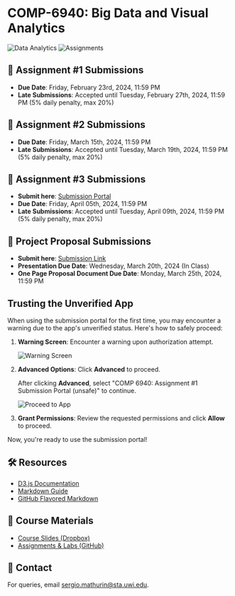 # COMP-6940: Big Data and Visual Analytics

![Data Analytics](https://img.shields.io/badge/Data%20Analytics-6940-blue.svg?style=flat-square)
![Assignments](https://img.shields.io/badge/Assignments-1-green.svg?style=flat-square)

## 📑 Assignment #1 Submissions

- **Due Date**: Friday, February 23rd, 2024, 11:59 PM
- **Late Submissions**: Accepted until Tuesday, February 27th, 2024, 11:59 PM (5% daily penalty, max 20%)

## 📑 Assignment #2 Submissions

- **Due Date**: Friday, March 15th, 2024, 11:59 PM
- **Late Submissions**: Accepted until Tuesday, March 19th, 2024, 11:59 PM (5% daily penalty, max 20%)

## 📑 Assignment #3 Submissions

- **Submit here**: [Submission Portal](https://forms.gle/JS9hsDUMDQ11GFeu9)
- **Due Date**: Friday, April 05th, 2024, 11:59 PM
- **Late Submissions**: Accepted until Tuesday, April 09th, 2024, 11:59 PM (5% daily penalty, max 20%)


## 📑 Project Proposal Submissions

- **Submit here**: [Submission Link](https://drive.google.com/drive/folders/1yyqufTOyCnb2AuIW03XcOBuH6vPdEAah?usp=sharing)
- **Presentation Due Date**: Wednesday, March 20th, 2024 (In Class)
- **One Page Proposal Document Due Date**: Monday, March 25th, 2024, 11:59 PM 
  
## Trusting the Unverified App

When using the submission portal for the first time, you may encounter a warning due to the app's unverified status. Here's how to safely proceed:

1. **Warning Screen**: Encounter a warning upon authorization attempt.
   
   ![Warning Screen](https://i.imgur.com/UauhlZ4.png)

2. **Advanced Options**: Click **Advanced** to proceed.
   
   After clicking **Advanced**, select "COMP 6940: Assignment #1 Submission Portal (unsafe)" to continue.
   
   ![Proceed to App](https://i.imgur.com/y5zSJrp.png)

4. **Grant Permissions**: Review the requested permissions and click **Allow** to proceed.

Now, you're ready to use the submission portal!

## 🛠️ Resources

- [D3.js Documentation](https://d3js.org/)
- [Markdown Guide](https://www.markdownguide.org/)
- [GitHub Flavored Markdown](https://github.github.com/gfm/)

## 📖 Course Materials

- [Course Slides (Dropbox)](https://www.dropbox.com/scl/fo/emkt3amnm5c923ht29fc1/h?rlkey=tsn23hy22kb52ohpmr49u0vsv&dl=0)
- [Assignments & Labs (GitHub)](https://github.com/Santius0/COMP-6940)

## 📧 Contact

For queries, email [sergio.mathurin@sta.uwi.edu](mailto:sergio.mathurin@sta.uwi.edu).

